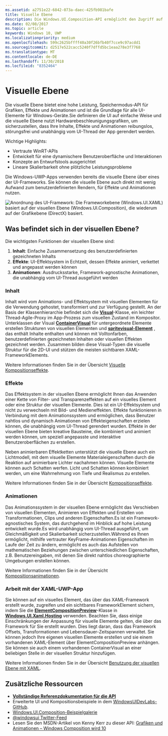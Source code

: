 ```yaml
---
ms.assetid: a2751e22-6842-073a-daec-425fb981bafe
title: Visuelle Ebene
description: Die Windows.UI.Composition-API ermöglicht den Zugriff auf die Kompositionsebene zwischen der Frameworkebene (XAML) und der Grafikebene (DirectX).
ms.date: 02/08/2017
ms.topic: article
keywords: Windows 10, UWP
ms.localizationpriority: medium
ms.openlocfilehash: 599c2625bffff40a30f26bfb40f7cce9c97acdd1
ms.sourcegitcommit: d2517e522cacc5240f7dffd5bc1eaa278e3f7768
ms.translationtype: MT
ms.contentlocale: de-DE
ms.lasthandoff: 11/30/2018
ms.locfileid: "8352464"
---
```

# <a name="visual-layer"></a>Visuelle Ebene

Die visuelle Ebene bietet eine hohe Leistung, Speichermodus-API für Grafiken, Effekte und Animationen und ist die Grundlage für alle UI-Elemente für Windows-Geräte.Sie definieren die UI auf einfache Weise und die visuelle Ebene nutzt Hardwarebeschleunigungsgrafiken, um sicherzustellen, dass Ihre Inhalte, Effekte und Animationen reibungslos, störungsfrei und unabhängig vom UI-Thread der App gerendert werden.

Wichtige Highlights:

* Vertraute WinRT-APIs
* Entwickelt für eine dynamischere Benutzeroberfläche und Interaktionen
* Konzepte an Entwurfstools ausgerichtet
* Lineare Skalierbarkeit ohne plötzliche Leistungsprobleme

Die Windows-UWP-Apps verwenden bereits die visuelle Ebene über eines der UI-Frameworks. Sie können die visuelle Ebene auch direkt mit wenig Aufwand zum benutzerdefinierten Rendern, für Effekte und Animationen nutzen.

![Anordnung des UI-Framework: Die Frameworkebene (Windows.UI.XAML) basiert auf der visuellen Ebene (Windows.UI.Composition), die wiederum auf der Grafikebene (DirectX) basiert.](images/layers-win-ui-composition.png)

## <a name="whats-in-the-visual-layer"></a>Was befindet sich in der visuellen Ebene?

Die wichtigsten Funktionen der visuellen Ebene sind:

1. **Inhalt**: Einfache Zusammensetzung des benutzerdefinierten gezeichneten Inhalts
1. **Effekte**: UI-Effektsystem in Echtzeit, dessen Effekte animiert, verkettet und angepasst werden können
1. **Animationen**: Ausdrucksstarke, Framework-agnostische Animationen, die unabhängig vom UI-Thread ausgeführt werden

### <a name="content"></a>Inhalt

Inhalt wird vom Animations- und Effektsystem mit visuellen Elementen für die Verwendung gehostet, transformiert und zur Verfügung gestellt. An der Basis der Klassenhierarchie befindet sich die [**Visual**](https://msdn.microsoft.com/library/windows/apps/Dn706858)-Klasse, ein leichter Thread-Agile-Proxy im App-Prozess zum visuellen Zustand im Kompositor. Unterklassen der Visual [**ContainerVisual**](https://msdn.microsoft.com/library/windows/apps/Dn706810) für untergeordnete Elemente erstellen Strukturen von visuellen Elementen und [**spritevisual-Element**](https://msdn.microsoft.com/library/windows/apps/Mt589433) , das enthält Inhalte enthalten und können mit Volltonfarben, benutzerdefinierten gezeichneten Inhalten oder visuellen Effekten gezeichnet werden. Zusammen bilden diese Visual-Typen die visuelle Struktur für die 2D-UI und stützen die meisten sichtbaren XAML-FrameworkElements.

Weitere Informationen finden Sie in der Übersicht [Visuelle Kompositionseffekte](composition-visual-tree.md).

### <a name="effects"></a>Effekte

Das Effektsystem in der visuellen Ebene ermöglicht Ihnen das Anwenden einer Kette von Filter- und Transparenzeffekten auf ein visuelles Element oder eine Struktur der visuellen Elemente. Dies ist ein UI-Effektsystem und nicht zu verwechseln mit Bild- und Medieneffekten. Effekte funktionieren in Verbindung mit dem Animationssystem und ermöglichen, dass Benutzer nahtlos und dynamisch Animationen von Effekteigenschaften erzielen können, die unabhängig vom UI-Thread gerendert wurden. Effekte in der visuellen Ebene bieten kreative Bausteine, die kombiniert und animiert werden können, um speziell angepasste und interaktive Benutzeroberflächen zu erstellen.

Neben animierbaren Effektketten unterstützt die visuelle Ebene auch ein Lichtmodell, mit dem visuelle Elemente Materialeigenschaften durch die Reaktion auf animierbare Lichter nachahmen können. Visuelle Elemente können auch Schatten werfen. Licht und Schatten können kombiniert werden, um eine Wahrnehmung von Tiefe und Realismus zu erstellen.

Weitere Informationen finden Sie in der Übersicht [Kompositionseffekte](composition-effects.md).

### <a name="animations"></a>Animationen

Das Animationssystem in der visuellen Ebene ermöglicht das Verschieben von visuellen Elementen, Animieren von Effekten und Erstellen von Transformationen, Clips und anderen Eigenschaften.Es ist ein Framework-agnostisches System, das durchgehend im Hinblick auf hohe Leistung entwickelt wurde.Es wird unabhängig vom UI-Thread ausgeführt, um Gleichmäßigkeit und Skalierbarkeit sicherzustellen.Während es Ihnen ermöglicht, mithilfe vertrauter KeyFrame-Animationen Eigenschaften im Laufe der Zeit zu ändern, ermöglicht es auch das Aufstellen von mathematischen Beziehungen zwischen unterschiedlichen Eigenschaften, z.B. Benutzereingaben, mit denen Sie direkt nahtlos choreographierte Umgebungen erstellen können.

Weitere Informationen finden Sie in der Übersicht [Kompositionsanimationen](composition-animation.md).

### <a name="working-with-your-xaml-uwp-app"></a>Arbeit mit der XAML-UWP-App

Sie können auf ein visuelles Element, das über das XAML-Framework erstellt wurde, zugreifen und ein sichtbares FrameworkElement sichern, indem Sie die [**ElementCompositionPreview**](https://msdn.microsoft.com/library/windows/apps/Mt608976)-Klasse in [**Windows.UI.Xaml.Hosting**](https://msdn.microsoft.com/library/windows/apps/Hh701908) verwenden. Beachten Sie, dass einige Einschränkungen der Anpassung für visuelle Elemente gelten, die über das Framework für Sie erstellt wurden. Dies liegt daran, dass das Framework Offsets, Transformationen und Lebensdauer-Zeitspannen verwaltet. Sie können jedoch Ihre eigenen visuellen Elemente erstellen und sie einem vorhandenen XAML-Element über ElementCompositionPreview anhängen. Sie können sie auch einem vorhandenen ContainerVisual an einer beliebigen Stelle in der visuellen Struktur hinzufügen.

Weitere Informationen finden Sie in der Übersicht [Benutzung der visuellen Ebene mit XAML](using-the-visual-layer-with-xaml.md).

## <a name="additional-resources"></a>Zusätzliche Ressourcen

* [**Vollständige Referenzdokumentation für die API**](https://msdn.microsoft.com/library/windows/apps/Dn706878)
* Erweiterte UI und Kompositionsbeispiele in dem [WindowsUIDevLabs-GitHub](https://github.com/microsoft/windowsuidevlabs).
* [Windows.UI.Composition-Beispielgalerie](https://aka.ms/winuiapp)
* [@windowsui Twitter-Feed ](https://twitter.com/windowsui)
* Lesen Sie den MSDN-Artikel von Kenny Kerr zu dieser API: [Grafiken und Animationen – Windows Composition wird 10](https://msdn.microsoft.com/magazine/mt590968)
